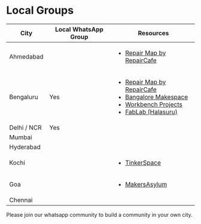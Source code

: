# Local Groups

| City        | Local WhatsApp Group | Resources                                                                                                                                                                                                                                                                                                                                                                                                                              |
| ----------- | -------------------- | -------------------------------------------------------------------------------------------------------------------------------------------------------------------------------------------------------------------------------------------------------------------------------------------------------------------------------------------------------------------------------------------------------------------------------------- |
| Ahmedabad   |                      | <ul><li><a href="https://www.google.com/maps/d/u/4/edit?mid=1a_y1nsN3M05Aza_k18HZHWjvLFZer4M&#x26;usp=sharing">Repair Map by RepairCafe</a></li></ul>                                                                                                                                                                                                                                                                                  |
| Bengaluru   | Yes                  | <ul><li><a href="https://www.google.com/maps/d/u/0/viewer?mid=1RyNP2fBWb03lPieC1K2UHM8uqFlXCLo&#x26;ll=12.953039040705454%2C77.66222894999999&#x26;z=11">Repair Map by RepairCafe</a></li><li><a href="http://bangaloremakespace.org/">Bangalore Makespace</a></li><li><a href="https://workbenchprojects.com/">Workbench Projects</a></li><li><a href="https://www.fablabs.io/labs/workbenchprojects">FabLab (Halasuru)</a></li></ul> |
| Delhi / NCR | Yes                  |                                                                                                                                                                                                                                                                                                                                                                                                                                        |
| Mumbai      |                      |                                                                                                                                                                                                                                                                                                                                                                                                                                        |
| Hyderabad   |                      |                                                                                                                                                                                                                                                                                                                                                                                                                                        |
| Kochi       |                      | <ul><li><a href="https://tinkerhub.frappe.cloud/tinkerspace">TinkerSpace</a></li></ul>                                                                                                                                                                                                                                                                                                                                                 |
| Goa         |                      | <ul><li><a href="https://makersasylum.com/">MakersAsylum</a></li></ul>                                                                                                                                                                                                                                                                                                                                                                 |
| Chennai     |                      |                                                                                                                                                                                                                                                                                                                                                                                                                                        |

Please join our whatsapp community to build a community in your own city.
